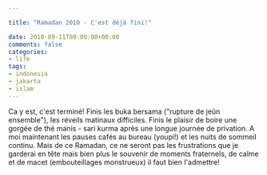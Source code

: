 ```yaml
---

title: "Ramadan 2010 - C'est déjà fini!"

date: 2010-09-11T00:09:00+00:00
comments: false
categories: 
- life
tags:
- indonesia
- jakarta
- islam
---
```


 Ca y est, c'est terminé! Finis les buka bersama ("rupture de jeûn ensemble"), les réveils matinaux difficiles. Finis le plaisir de boire une gorgée de thé manis - sari kurma après une longue journée de privation. A moi maintenant les pauses cafés au bureau (youpi!) et les nuits de sommeil continu. Mais de ce Ramadan, ce ne seront pas les frustrations que je garderai en tête mais bien plus le souvenir de moments fraternels, de calme et de macet (embouteillages monstrueux) il faut bien l'admettre!

